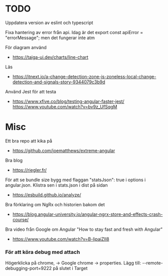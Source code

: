 # TODO
Uppdatera version av eslint och typescript


Fixa hantering av error från api. Idag är det export const apiError = "errorMessage"; men det fungerar inte atm


För diagram använd
- https://taiga-ui.dev/charts/line-chart

Läs
- https://itnext.io/a-change-detection-zone-js-zoneless-local-change-detection-and-signals-story-9344079c3b9d

Använd Jest för att testa
- https://www.xfive.co/blog/testing-angular-faster-jest/
https://www.youtube.com/watch?v=bv9z_UfSqgM

# Misc
Ett bra repo att kika på
- https://github.com/joematthews/extreme-angular

Bra blog
- https://riegler.fr/

För att se bundle size bygg med flaggan "statsJson": true i options i angular.json. Klistra sen i stats.json i dist på sidan
- https://esbuild.github.io/analyze/

Bra förklaring om NgRx och historien bakom det
- https://blog.angular-university.io/angular-ngrx-store-and-effects-crash-course/

Bra video från Google om Angular "How to stay fast and fresh with Angular"
- https://www.youtube.com/watch?v=B-lipaiZII8

### För att köra debug med attach
Högerklicka på chrome, -> Google chrome -> properties.
Lägg till: --remote-debugging-port=9222 på slutet i Target
